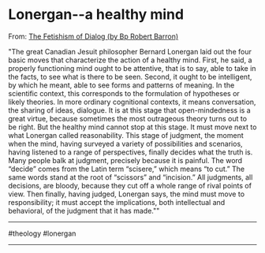 # Lonergan--a healthy mind

From: [The Fetishism of Dialog (by Bp Robert Barron)](https://www.wordonfire.org/resources/article/the-fetishism-of-dialogue/347/)

"The great Canadian Jesuit philosopher Bernard Lonergan laid out the four basic moves that characterize the action of a healthy mind. First, he said, a properly functioning mind ought to be attentive, that is to say, able to take in the facts, to see what is there to be seen. Second, it ought to be intelligent, by which he meant, able to see forms and patterns of meaning. In the scientific context, this corresponds to the formulation of hypotheses or likely theories. In more ordinary cognitional contexts, it means conversation, the sharing of ideas, dialogue. It is at this stage that open-mindedness is a great virtue, because sometimes the most outrageous theory turns out to be right. But the healthy mind cannot stop at this stage. It must move next to what Lonergan called reasonability. This stage of judgment, the moment when the mind, having surveyed a variety of possibilities and scenarios, having listened to a range of perspectives, finally decides what the truth is. Many people balk at judgment, precisely because it is painful. The word “decide” comes from the Latin term “scisere,” which means “to cut.” The same words stand at the root of “scissors” and “incision.” All judgments, all decisions, are bloody, because they cut off a whole range of rival points of view. Then finally, having judged, Lonergan says, the mind must move to responsibility; it must accept the implications, both intellectual and behavioral, of the judgment that it has made.""

---

#theology #lonergan

---